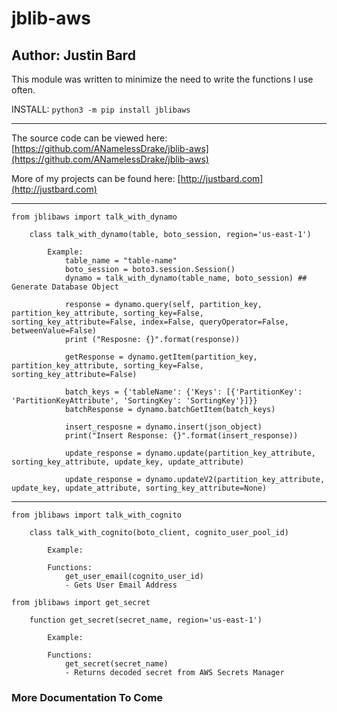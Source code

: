 # jblib-aws

## Author: Justin Bard

This module was written to minimize the need to write the functions I use often.

INSTALL: `python3 -m pip install jblibaws`

---

The source code can be viewed here: [https://github.com/ANamelessDrake/jblib-aws](https://github.com/ANamelessDrake/jblib-aws)

More of my projects can be found here: [http://justbard.com](http://justbard.com)

---

`from jblibaws import talk_with_dynamo`

```
    class talk_with_dynamo(table, boto_session, region='us-east-1')

        Example:
            table_name = "table-name"
            boto_session = boto3.session.Session()
            dynamo = talk_with_dynamo(table_name, boto_session) ## Generate Database Object

            response = dynamo.query(self, partition_key, partition_key_attribute, sorting_key=False, sorting_key_attribute=False, index=False, queryOperator=False, betweenValue=False)
            print ("Resposne: {}".format(response))

			getResponse = dynamo.getItem(partition_key, partition_key_attribute, sorting_key=False, sorting_key_attribute=False)

			batch_keys = {'tableName': {'Keys': [{'PartitionKey': 'PartitionKeyAttribute', 'SortingKey': 'SortingKey'}]}}
			batchResponse = dynamo.batchGetItem(batch_keys)

            insert_resposne = dynamo.insert(json_object)
            print("Insert Response: {}".format(insert_response))

            update_response = dynamo.update(partition_key_attribute, sorting_key_attribute, update_key, update_attribute)

            update_response = dynamo.updateV2(partition_key_attribute, update_key, update_attribute, sorting_key_attribute=None)

```

---

`from jblibaws import talk_with_cognito`

```
    class talk_with_cognito(boto_client, cognito_user_pool_id)

        Example:

        Functions:
            get_user_email(cognito_user_id)
            - Gets User Email Address

```

`from jblibaws import get_secret`

```
    function get_secret(secret_name, region='us-east-1')

        Example:

        Functions:
            get_secret(secret_name)
            - Returns decoded secret from AWS Secrets Manager

```

### More Documentation To Come
